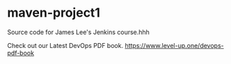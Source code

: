 # maven-project1
Source code for James Lee's Jenkins course.hhh

Check out our Latest DevOps PDF book.
https://www.level-up.one/devops-pdf-book
